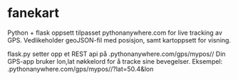 # fanekart
Python + flask oppsett tilpasset pythonanywhere.com for live tracking av GPS. Vedlikeholder geoJSON-fil med posisjon, samt kartoppsett for visning. 

flask.py setter opp et REST api på <dinkonto>.pythonanywhere.com/gps/mypos/<gps ID>/
Din GPS-app bruker lon,lat nøkkelord for å tracke sine bevegelser. 
Eksempel:  <dinkonto>.pythonanywhere.com/gps/mypos/<gps ID>/?lat=50.4&lon


